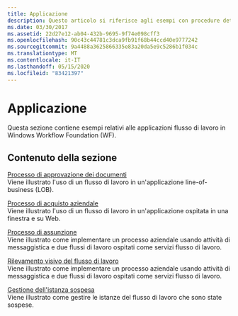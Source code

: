 ```yaml
---
title: Applicazione
description: Questo articolo si riferisce agli esempi con procedure dettagliate per le applicazioni del flusso di lavoro in Windows Workflow Foundation.
ms.date: 03/30/2017
ms.assetid: 22d27e12-ab04-432b-9695-9f74e098cff3
ms.openlocfilehash: 90c43c44781c3dca9fb91f68b44ccd40e9777242
ms.sourcegitcommit: 9a4488a3625866335e83a20da5e9c5286b1f034c
ms.translationtype: MT
ms.contentlocale: it-IT
ms.lasthandoff: 05/15/2020
ms.locfileid: "83421397"
---
```

# <a name="application"></a>Applicazione
Questa sezione contiene esempi relativi alle applicazioni flusso di lavoro in Windows Workflow Foundation (WF).  
  
## <a name="in-this-section"></a>Contenuto della sezione  
 [Processo di approvazione dei documenti](document-approval-process.md)  
 Viene illustrato l'uso di un flusso di lavoro in un'applicazione line-of-business (LOB).  
  
 [Processo di acquisto aziendale](corporate-purchase-process.md)  
 Viene illustrato l'uso di un flusso di lavoro in un'applicazione ospitata in una finestra e su Web.  
  
 [Processo di assunzione](hiring-process.md)  
 Viene illustrato come implementare un processo aziendale usando attività di messaggistica e due flussi di lavoro ospitati come servizi flusso di lavoro.  
  
 [Rilevamento visivo del flusso di lavoro](visual-workflow-tracking.md)  
 Viene illustrato come implementare un processo aziendale usando attività di messaggistica e due flussi di lavoro ospitati come servizi flusso di lavoro.  
  
 [Gestione dell'istanza sospesa](suspended-instance-management.md)  
 Viene illustrato come gestire le istanze del flusso di lavoro che sono state sospese.
